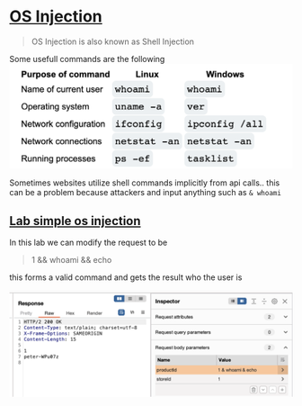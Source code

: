 # [OS Injection](https://portswigger.net/web-security/learning-paths/server-side-vulnerabilities-apprentice/os-command-injection-apprentice/os-command-injection/what-is-os-command-injection)

> OS Injection is also known as Shell Injection

Some usefull commands are the following 
![commands](./cmds.png)

Sometimes websites utilize shell commands implicitly from api calls.. this can be a problem because attackers and input anything such as `& whoami`

## [Lab simple os injection](https://portswigger.net/web-security/learning-paths/server-side-vulnerabilities-apprentice/os-command-injection-apprentice/os-command-injection/lab-simple#)
In this lab we can modify the request to be 
> 1 && whoami && echo

this forms a valid command and gets the result who the user is

![whoami](./whoami.png)